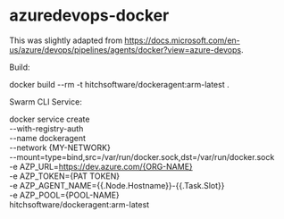 # azuredevops-docker

This was slightly adapted from https://docs.microsoft.com/en-us/azure/devops/pipelines/agents/docker?view=azure-devops.

 

Build:

docker build --rm -t hitchsoftware/dockeragent:arm-latest .


Swarm CLI Service:

docker service create \
  --with-registry-auth \
  --name dockeragent \
  --network {MY-NETWORK} \
  --mount=type=bind,src=/var/run/docker.sock,dst=/var/run/docker.sock \
  -e AZP_URL=https://dev.azure.com/{ORG-NAME} \
  -e AZP_TOKEN={PAT TOKEN} \
  -e AZP_AGENT_NAME={{.Node.Hostname}}-{{.Task.Slot}} \
  -e AZP_POOL={POOL-NAME} \
  hitchsoftware/dockeragent:arm-latest




